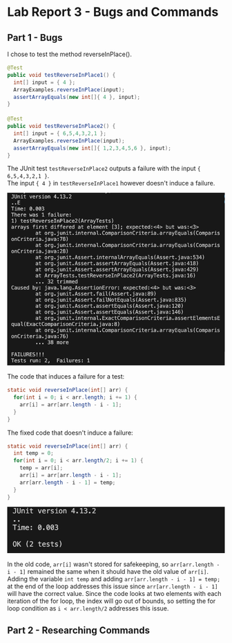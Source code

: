 # Lab Report 3 - Bugs and Commands  
## Part 1 - Bugs  
I chose to test the method reverseInPlace().  

```java
@Test
public void testReverseInPlace1() {
  int[] input = { 4 };
  ArrayExamples.reverseInPlace(input);
  assertArrayEquals(new int[]{ 4 }, input);
}

@Test 
public void testReverseInPlace2() {
  int[] input = { 6,5,4,3,2,1 };
  ArrayExamples.reverseInPlace(input);
  assertArrayEquals(new int[]{ 1,2,3,4,5,6 }, input);
}
```   
The JUnit test `testReverseInPlace2` outputs a failure with the input `{ 6,5,4,3,2,1 }`.  
The input `{ 4 }` in `testReverseInPlace1` however doesn't induce a failure.  

![failure-output](failure-output.png)  

The code that induces a failure for a test:  
```java
static void reverseInPlace(int[] arr) {
  for(int i = 0; i < arr.length; i += 1) {
    arr[i] = arr[arr.length - i - 1];
  }
}
```
The fixed code that doesn't induce a failure:  
```java
static void reverseInPlace(int[] arr) {
  int temp = 0;
  for(int i = 0; i < arr.length/2; i += 1) {
    temp = arr[i];
    arr[i] = arr[arr.length - i - 1];
    arr[arr.length - i - 1] = temp;
  }
}
```
![no-failure-output](no-failure-output.png)  

In the old code, `arr[i]` wasn't stored for safekeeping, so `arr[arr.length - i - 1]` remained the same when it should have the old value of `arr[i]`. Adding the variable `int temp` and adding `arr[arr.length - i - 1] = temp;` at the end of the loop addresses this issue since `arr[arr.length - i - 1]` will have the correct value. Since the code looks at two elements with each iteration of the for loop, the index will go out of bounds, so setting the for loop condition as `i < arr.length/2` addresses this issue.  

## Part 2 - Researching Commands   

